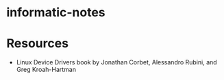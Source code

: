 # informatic-notes

# Resources

- Linux Device Drivers book by 
Jonathan Corbet, Alessandro
Rubini, and Greg Kroah-Hartman
